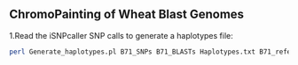 ## ChromoPainting of Wheat Blast Genomes
1.Read the iSNPcaller SNP calls to generate a haplotypes file:
```bash
perl Generate_haplotypes.pl B71_SNPs B71_BLASTs Haplotypes.txt B71_reference.fasta Chr
```
